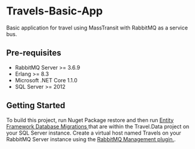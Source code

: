 # Travels-Basic-App
 Basic application for travel using MassTransit with RabbitMQ as a service bus.
 
 Pre-requisites
 --------------
 - RabbitMQ Server >= 3.6.9 
 - Erlang >= 8.3
 - Microsoft .NET Core 1.1.0
 - SQL Server >= 2012
 
 Getting Started 
 ---------------
 To build this project, run Nuget Package restore and then run <a href = "https://msdn.microsoft.com/en-us/library/jj591621(v=vs.113).aspx"> Entity Framework Database Migrations </a> that are within the Travel.Data project
 on your SQL Server instance.
Create a virtual host named Travels on your RabbitMQ Server instance using the <a href = "https://www.rabbitmq.com/management.html">RabbitMQ Management plugin.</a>.
